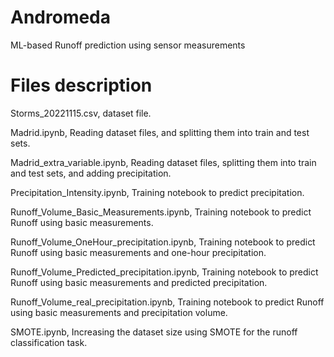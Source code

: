 # Andromeda
ML-based Runoff prediction using sensor measurements

# Files description
Storms_20221115.csv, dataset file.

Madrid.ipynb, Reading dataset files, and splitting them into train and test sets.

Madrid_extra_variable.ipynb, Reading dataset files, splitting them into train and test sets, and adding precipitation.

Precipitation_Intensity.ipynb, Training notebook to predict precipitation.

Runoff_Volume_Basic_Measurements.ipynb, Training notebook to predict Runoff using basic measurements.

Runoff_Volume_OneHour_precipitation.ipynb, Training notebook to predict Runoff using basic measurements and one-hour precipitation.

Runoff_Volume_Predicted_precipitation.ipynb, Training notebook to predict Runoff using basic measurements and predicted precipitation.

Runoff_Volume_real_precipitation.ipynb, Training notebook to predict Runoff using basic measurements and precipitation volume.

SMOTE.ipynb, Increasing the dataset size using SMOTE for the runoff classification task.

